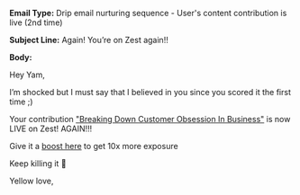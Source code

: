 **Email Type:** Drip email nurturing sequence - User's content contribution is live (2nd time)

**Subject Line:** Again! You’re on Zest again!!

**Body:**

Hey Yam,

I’m shocked but I must say that I believed in you since you scored it
the first time ;)

Your contribution ["Breaking Down Customer Obsession In Business"](https://fourweekmba.com/customer-obsession/?utm_source=zest.is&utm_medium=referral&utm_campaign=content-boost) is now LIVE on Zest!
AGAIN!!!

Give it a [boost here](https://distilled.zest.is/zester/{{alias}}#boost)
to get 10x more exposure

Keep killing it 👊

Yellow love,
